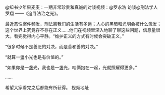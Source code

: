 @知书少年果麦麦：一期非常珍贵和真诚的对谈视频：@罗永浩 访谈@刑法学人罗翔 ——《追寻法治之光》。

最近恶性案件频发，刑法离我们的生活有多远；人心的黑暗和光明会被什么激发；这个世界上究竟存不存在正义……他们在视频里深入地聊了聊这些问题，信息量很大。看完觉得内心平静。“维护正义的方式有时候会突破正义。”

“很多时候不是善恶的对决，而是善和善的对决。”

“就算一盏小光也是有价值的。”

“如果你是一盏光，我也是一盏光，咱俩抱在一起，光就照耀得更多。”

……

希望大家看完之后都能有所获得。 视频地址


